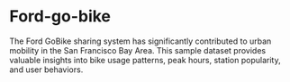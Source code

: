 # Ford-go-bike
The Ford GoBike sharing system has significantly contributed to urban mobility in the San Francisco Bay Area. This sample dataset provides valuable insights into bike usage patterns, peak hours, station popularity, and user behaviors. 

